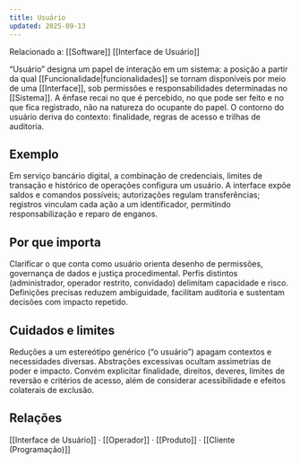 ```yaml
---
title: Usuário
updated: 2025-09-13
---
```

Relacionado a: [[Software]] [[Interface de Usuário]]

“Usuário” designa um papel de interação em um sistema: a posição a partir da qual [[Funcionalidade|funcionalidades]] se tornam disponíveis por meio de uma [[Interface]], sob permissões e responsabilidades determinadas no [[Sistema]]. A ênfase recai no que é percebido, no que pode ser feito e no que fica registrado, não na natureza do ocupante do papel. O contorno do usuário deriva do contexto: finalidade, regras de acesso e trilhas de auditoria.

## Exemplo
Em serviço bancário digital, a combinação de credenciais, limites de transação e histórico de operações configura um usuário. A interface expõe saldos e comandos possíveis; autorizações regulam transferências; registros vinculam cada ação a um identificador, permitindo responsabilização e reparo de enganos.

## Por que importa
Clarificar o que conta como usuário orienta desenho de permissões, governança de dados e justiça procedimental. Perfis distintos (administrador, operador restrito, convidado) delimitam capacidade e risco. Definições precisas reduzem ambiguidade, facilitam auditoria e sustentam decisões com impacto repetido.

## Cuidados e limites
Reduções a um estereótipo genérico (“o usuário”) apagam contextos e necessidades diversas. Abstrações excessivas ocultam assimetrias de poder e impacto. Convém explicitar finalidade, direitos, deveres, limites de reversão e critérios de acesso, além de considerar acessibilidade e efeitos colaterais de exclusão.

## Relações
[[Interface de Usuário]] · [[Operador]] · [[Produto]] · [[Cliente (Programação)]]

